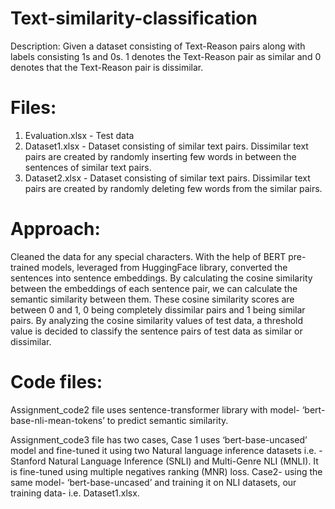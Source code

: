 # Text-similarity-classification
Description:
  Given a  dataset consisting of Text-Reason pairs along with labels consisting 1s and 0s. 1 denotes the Text-Reason pair as similar and 0 denotes that the Text-Reason     pair is dissimilar.
  
  
# Files:
  1.  Evaluation.xlsx - Test data
  2.  Dataset1.xlsx - Dataset consisting of similar text pairs. Dissimilar text pairs are created by randomly inserting few words in between the sentences of similar text pairs.
  3.  Dataset2.xlsx - Dataset consisting of similar text pairs. Dissimilar text pairs are created by randomly deleting few words from the similar pairs.


# Approach:
Cleaned the data for any special characters. With the help of BERT pre-trained models, leveraged from HuggingFace library, converted the sentences into sentence embeddings. By calculating the cosine similarity between the embeddings of each sentence pair, we can calculate the semantic similarity between them. These cosine similarity scores are between 0 and 1, 0 being completely dissimilar pairs and 1 being similar pairs. By analyzing the cosine similarity values of test data, a threshold value is decided to classify the sentence pairs of test data as similar or dissimilar. 

# Code files:

   Assignment_code2 file uses sentence-transformer library with model- ‘bert-base-nli-mean-tokens’ to predict semantic similarity. 

   Assignment_code3 file has two cases,
   Case 1 uses ‘bert-base-uncased’ model and fine-tuned it using two Natural language inference datasets i.e. - Stanford Natural Language Inference (SNLI) and Multi-Genre NLI (MNLI). It is fine-tuned using multiple negatives ranking (MNR) loss. 
   Case2- using the same model- ‘bert-base-uncased’ and training it on NLI datasets, our training data- i.e. Dataset1.xlsx.
